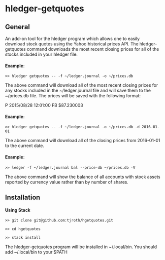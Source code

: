 # hledger-getquotes

## General

An add-on tool for the hledger program which allows one to easily download stock quotes using the Yahoo historical prices API.  The hledger-getquotes command downloads the most recent closing prices for all of the stocks included in your hledger file.

#### Example:
    >> hledger getquotes -- -f ~/ledger.journal -o ~/prices.db

The above command will download all of the most recent closing prices for any stocks included in the ~/ledger.journal file and will save them to the ~/prices.db file.  The prices will be saved with the following format:

P 2015/08/28 12:01:00 FB $87.230003

#### Example:
    >> hledger getquotes -- -f ~/ledger.journal -o ~/prices.db -d 2016-01-01

The above command will download all of the closing prices from 2016-01-01 to the current date.

#### Example:
    >> ledger -f ~/ledger.journal bal --price-db ~/prices.db -V

The above command will show the balance of all accounts with stock assets reported by currency value rather than by number of shares.

## Installation

#### Using Stack

    >> git clone git@github.com:tjroth/hgetquotes.git

    >> cd hgetquotes

    >> stack install

The hledger-getquotes program will be installed in ~/.local/bin.  You should add ~/.local/bin to your $PATH
